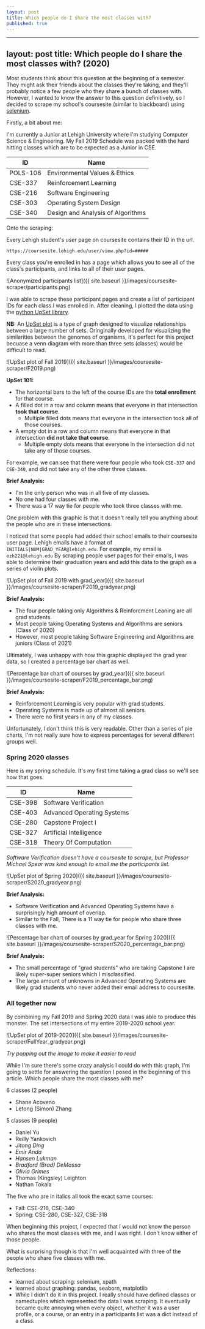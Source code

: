```yaml
---
layout: post
title: Which people do I share the most classes with?
published: true
---
```


---
layout: post
title: Which people do I share the most classes with? (2020)
---

Most students think about this question at the beginning of a semester.
They might ask their friends about the classes they're taking, and they'll probably notice a few people who they share a bunch of classes with.
However, I wanted to know the answer to this question definitively, so I decided to scrape my school's coursesite (similar to blackboard) 
using [selenium](https://selenium.dev/projects/).

Firstly, a bit about me: 

I'm currently a Junior at Lehigh University where I'm studying Computer Science & Engineering. My Fall 2019 Schedule was packed with the hard hitting classes which are to be expected as a Junior in CSE.

| ID       | Name                              |
|----------|-----------------------------------|
| POLS-106 | Environmental Values & Ethics     |
| CSE-337  | Reinforcement Learning            |
| CSE-216  | Software Engineering              |
| CSE-303  | Operating System Design           |
| CSE-340  | Design and Analysis of Algorithms |

Onto the scraping:

Every Lehigh student's user page on coursesite contains their ID in the url.
 
 `https://coursesite.lehigh.edu/user/view.php?id=#####`

Every class you're enrolled in has a page which allows you to see all of the class's participants, 
and links to all of their user pages. 


![Anonymized participants list]({{ site.baseurl }}/images/coursesite-scraper/participants.png)

I was able to scrape these participant pages and create a list of participant IDs for each class I was enrolled in.
After cleaning, I plotted the data using the [python UpSet library](https://pypi.org/project/UpSetPlot/).

**NB:** An [UpSet plot](https://caleydo.org/tools/upset/) is a type of graph designed to visualize relationships between a large number of sets.
Oringinally developed for visualizing the similarities between the genomes of organisms, 
it's perfect for this project becuase a venn diagram with more than three sets (classes) would be difficult to read.

![UpSet plot of Fall 2019]({{ site.baseurl }}/images/coursesite-scraper/F2019.png)

**UpSet 101:**
- The horizontal bars to the left of the course IDs are the **total enrollment** for that course.
- A filled dot in a row and column means that everyone in that intersection **took that course**.
  - Multiple filled dots means that everyone in the intersection took all of those courses.
- A empty dot in a row and column means that everyone in that intersection **did not take that course**.
  - Multiple empty dots means that everyone in the intersection did not take any of those courses.
  
For example, we can see that there were four people who took `CSE-337` and `CSE-340`, and did not take any of the other three classes.

**Brief Analysis:**
- I'm the only person who was in all five of my classes.
- No one had four classes with me.
- There was a 17 way tie for people who took three classes with me.

One problem with this graphic is that it doesn't really tell you anything about the people who are in these intersections.

I noticed that some people had added their school emails to their coursesite user page.
Lehigh emails have a format of `INITIALS|NUM|GRAD_YEAR@lehigh.edu`. For example, my email is `ezh221@lehigh.edu`
By scraping people user pages for their emails, 
I was able to determine their graduation years and add this data to the graph as a series of violin plots.

![UpSet plot of Fall 2019 with grad_year]({{ site.baseurl }}/images/coursesite-scraper/F2019_gradyear.png)

**Brief Analysis:**
- The four people taking only Algorithms & Reinforcment Leaning are all grad students.
- Most people taking Operating Systems and Algorithms are seniors (Class of 2020)
- However, most people taking Software Engineering and Algorithms are juniors (Class of 2021)

Ultimately, I was unhappy with how this graphic displayed the grad year data, so I created a percentage bar chart as well.

![Percentage bar chart of courses by grad_year]({{ site.baseurl }}/images/coursesite-scraper/F2019_percentage_bar.png)

**Brief Analysis:**
- Reinforcement Learning is very popular with grad students.
- Operating Systems is made up of almost all seniors.
- There were no first years in any of my classes.


Unfortunately, I don't think this is very readable. Other than a series of pie charts, I'm not
really sure how to express percentages for several different groups well.


### Spring 2020 classes

Here is my spring schedule. 
It's my first time taking a grad class so we'll see how that goes.

| ID      | Name                       |
|---------|----------------------------|
| CSE-398 | Software Verification      |
| CSE-403 | Advanced Operating Systems |
| CSE-280 | Capstone Project I         |
| CSE-327 | Artificial Intelligence    |
| CSE-318 | Theory Of Computation      |

_Software Verification doesn't have a coursesite to scrape, but Professor Michael Spear
was kind enough to email me the participants list._

![UpSet plot of Spring 2020]({{ site.baseurl }}/images/coursesite-scraper/S2020_gradyear.png)

**Brief Analysis:**
- Software Verification and Advanced Operating Systems have a surprisingly high amount of overlap.
- Similar to the Fall, There is a 11 way tie for people who share three classes with me.

![Percentage bar chart of courses by grad_year for Spring 2020]({{ site.baseurl }}/images/coursesite-scraper/S2020_percentage_bar.png)

**Brief Analysis:**
- The small percentage of "grad students" who are taking Capstone I are likely
  super-super seniors which I misclassified.
- The large amount of unknowns in Advanced Operating Systems are likely grad students
  who never added their email address to coursesite.

### All together now

By combining my Fall 2019 and Spring 2020 data I was able to produce this monster.
The set intersections of my entire 2019-2020 school year.

![UpSet plot of 2019-2020]({{ site.baseurl }}/images/coursesite-scraper/FullYear_gradyear.png)

_Try popping out the image to make it easier to read_

While I'm sure there's some crazy analysis I could do with this graph,
I'm going to settle for answering the question I posed in the beginning of this article.
Which people share the most classes with me?

6 classes (2 people)
- Shane Acoveno
- Letong (Simon) Zhang

5 classes (9 people)
- Daniel Yu
- Reilly Yankovich
- _Jitong Ding_
- _Emir Anda_
- _Hansen Lukman_
- _Bradford (Brad) DeMassa_
- _Olivia Grimes_
- Thomas (Kingsley) Leighton
- Nathan Tokala

The five who are in italics all took the exact same courses:
- Fall: CSE-216, CSE-340
- Spring: CSE-280, CSE-327, CSE-318

When beginning this project, I expected that I would not know the person who shares
the most classes with me, and I was right. I don't know either of those people.

What is surprising though is that I'm well acquainted with three of the people who share five classes with me.


Reflections:
- learned about scraping: selenium, xpath
- learned about graphing: pandas, seaborn, matplotlib
- While I didn't do it in this project. I really should have defined classes or namedtuples which represented the data I was scraping.
  It eventually became quite annoying when every object, whether it was a user profile, or a course, or an entry in a
  participants list was a dict instead of a class.